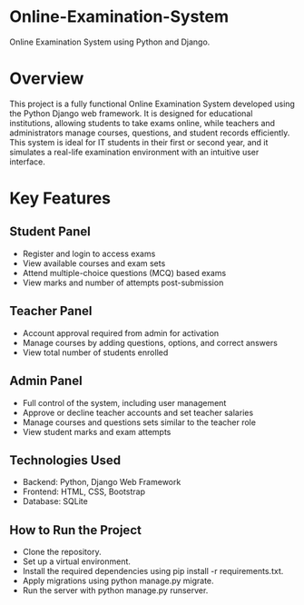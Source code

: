# Online-Examination-System
Online Examination System using Python and Django.

# Overview
This project is a fully functional Online Examination System developed using the Python Django web framework. It is designed for educational institutions, allowing students to take exams online, while teachers and administrators manage courses, questions, and student records efficiently. This system is ideal for IT students in their first or second year, and it simulates a real-life examination environment with an intuitive user interface.

# Key Features
## Student Panel
* Register and login to access exams
* View available courses and exam sets
* Attend multiple-choice questions (MCQ) based exams
* View marks and number of attempts post-submission

## Teacher Panel
* Account approval required from admin for activation
* Manage courses by adding questions, options, and correct answers
* View total number of students enrolled

## Admin Panel
* Full control of the system, including user management
* Approve or decline teacher accounts and set teacher salaries
* Manage courses and questions sets similar to the teacher role
* View student marks and exam attempts

## Technologies Used
* Backend: Python, Django Web Framework
* Frontend: HTML, CSS, Bootstrap
* Database: SQLite

## How to Run the Project
* Clone the repository.
* Set up a virtual environment.
* Install the required dependencies using pip install -r requirements.txt.
* Apply migrations using python manage.py migrate.
* Run the server with python manage.py runserver.
